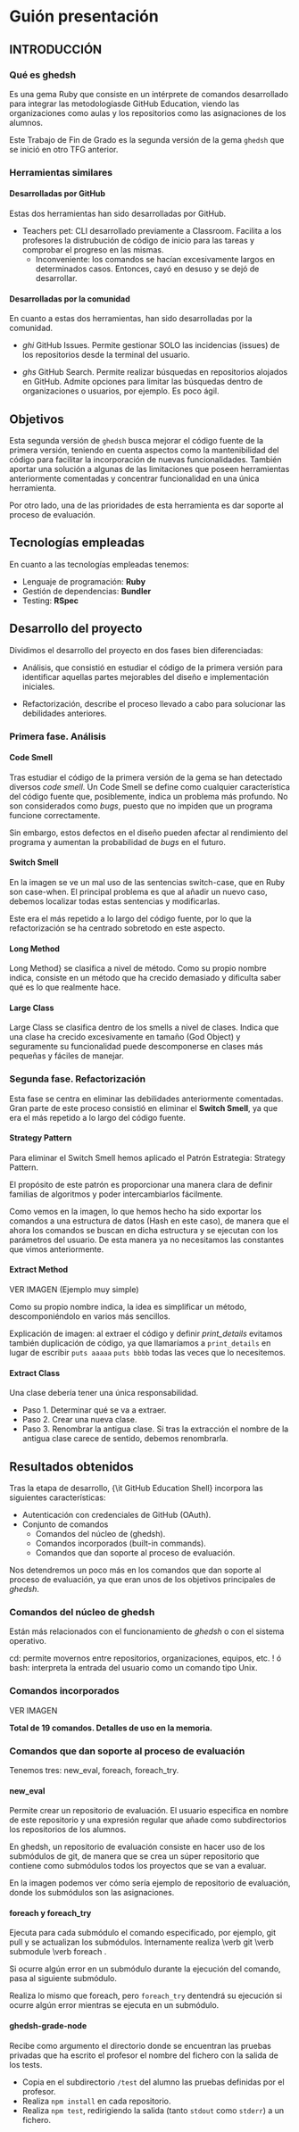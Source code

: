 # Guión presentación

## INTRODUCCIÓN

### Qué es ghedsh

Es una gema Ruby que consiste en un intérprete de comandos desarrollado para integrar las metodologíasde GitHub Education, viendo las organizaciones como aulas y los repositorios como las asignaciones de los alumnos.

Este Trabajo de Fin de Grado es la segunda versión de la gema `ghedsh` que se inició en otro TFG anterior.

### Herramientas similares

#### Desarrolladas por GitHub

Estas dos herramientas han sido desarrolladas por GitHub.

* Teachers pet: CLI desarrollado previamente a Classroom. Facilita a los profesores la distrubución de código de inicio para las tareas y comprobar el progreso en las mismas.
  * Inconveniente: los comandos se hacían excesivamente largos en determinados casos. Entonces, cayó en desuso y se dejó de desarrollar.

#### Desarrolladas por la comunidad

En cuanto a estas dos herramientas, han sido desarrolladas por la comunidad.

* *ghi* GitHub Issues. Permite gestionar SOLO las incidencias (issues) de los repositorios desde la terminal del usuario.

* *ghs* GitHub Search. Permite realizar búsquedas en repositorios alojados en GitHub. Admite opciones para limitar las búsquedas dentro de organizaciones o usuarios, por ejemplo. Es poco ágil.

## Objetivos

Esta segunda versión de `ghedsh` busca mejorar el código fuente de la primera versión, teniendo en cuenta aspectos como la mantenibilidad del código para facilitar la incorporación de nuevas funcionalidades. También aportar una solución a algunas de las limitaciones que poseen herramientas anteriormente comentadas y concentrar funcionalidad en una única herramienta.

Por otro lado, una de las prioridades de esta herramienta es dar soporte al proceso de evaluación.

## Tecnologías empleadas

En cuanto a las tecnologías empleadas tenemos:

* Lenguaje de programación: **Ruby**
* Gestión de dependencias: **Bundler**
* Testing: **RSpec**

## Desarrollo del proyecto

Dividimos el desarrollo del proyecto en dos fases bien diferenciadas:

* Análisis, que consistió en estudiar el código de la primera versión para identificar aquellas partes mejorables del diseño e implementación iniciales.

* Refactorización, describe el proceso llevado a cabo para solucionar las debilidades anteriores.

### Primera fase. Análisis

#### Code Smell

Tras estudiar el código de la primera versión de la gema se han detectado diversos *code smell*.
Un Code Smell se define como cualquier característica del código fuente que, posiblemente, indica un problema más profundo.
No son considerados como *bugs*, puesto que no impiden que un programa funcione correctamente.

Sin embargo, estos defectos en el diseño pueden afectar al rendimiento del programa y aumentan la probabilidad de *bugs* en el futuro.

#### Switch Smell

En la imagen se ve un mal uso de las sentencias switch-case, que en Ruby son case-when. El principal problema es que al añadir un nuevo caso, debemos localizar todas estas sentencias y modificarlas.

Este era el más repetido a lo largo del código fuente, por lo que la refactorización se ha centrado sobretodo en este aspecto.

#### Long Method

Long Method} se clasifica a nivel de método. Como su propio nombre indica, consiste en un método que ha crecido demasiado y dificulta saber qué es lo que realmente hace.

#### Large Class

Large Class se clasifica dentro de los smells a nivel de clases. Indica que una clase ha crecido excesivamente en tamaño (God Object) y seguramente su funcionalidad puede descomponerse en clases más pequeñas y fáciles de manejar.

### Segunda fase. Refactorización

Esta fase se centra en eliminar las debilidades anteriormente comentadas. Gran parte de este proceso
consistió en eliminar el **Switch Smell**, ya que era el más repetido a lo largo del código fuente.

#### Strategy Pattern

Para eliminar el Switch Smell hemos aplicado el Patrón Estrategia: Strategy Pattern.

El propósito de este patrón es proporcionar una manera clara de definir familias de algoritmos y poder intercambiarlos fácilmente.

Como vemos en la imagen, lo que hemos hecho ha sido exportar los comandos a una estructura de datos (Hash en este caso), de manera que el ahora los comandos se buscan en dicha estructura y se ejecutan con los parámetros del usuario. De esta manera ya no necesitamos las constantes que vimos anteriormente.

#### Extract Method

VER IMAGEN (Ejemplo muy simple)

Como su propio nombre indica, la idea es simplificar un método, descomponiéndolo en varios más sencillos.

Explicación de imagen: al extraer el código y definir *print_details* evitamos también duplicación de código, ya que llamaríamos a `print_details` en lugar de escribir `puts aaaaa` `puts bbbb` todas las veces que lo necesitemos.

#### Extract Class

Una clase debería tener una única responsabilidad.

* Paso 1. Determinar qué se va a extraer.
* Paso 2. Crear una nueva clase.
* Paso 3. Renombrar la antigua clase. Si tras la extracción el nombre de la antigua clase carece de sentido, debemos renombrarla.

## Resultados obtenidos

Tras la etapa de desarrollo, {\it GitHub Education Shell} incorpora las siguientes características:

* Autenticación con credenciales de GitHub (OAuth).
* Conjunto de comandos
  * Comandos del núcleo de (ghedsh).
  * Comandos incorporados (built-in commands).
  * Comandos que dan soporte al proceso de evaluación.

Nos detendremos un poco más en los comandos que dan soporte al proceso de evaluación, ya que eran unos de los objetivos principales de *ghedsh*.

### Comandos del núcleo de ghedsh

Están más relacionados con el funcionamiento de *ghedsh* o con el sistema operativo.

cd: permite movernos entre repositorios, organizaciones, equipos, etc.
! ó bash: interpreta la entrada del usuario como un comando tipo Unix.

### Comandos incorporados

VER IMAGEN

**Total de 19 comandos. Detalles de uso en la memoria.**

### Comandos que dan soporte al proceso de evaluación

Tenemos tres: new_eval, foreach, foreach_try.

#### new_eval

Permite crear un repositorio de evaluación. El usuario especifica en nombre de este repositorio y una expresión regular que añade como subdirectorios los repositorios de los alumnos.

En ghedsh, un repositorio de evaluación consiste en hacer uso de los submódulos de git, de manera que se crea un súper repositorio que contiene como submódulos todos los proyectos que se van a evaluar.

En la imagen podemos ver cómo sería ejemplo de repositorio de evaluación, donde los submódulos son las asignaciones.

#### foreach y foreach_try

Ejecuta para cada submódulo el comando especificado, por ejemplo, git pull y se actualizan los submódulos. Internamente realiza \verb git  \verb submodule  \verb foreach .

Si ocurre algún error en un submódulo durante la ejecución del comando, pasa al siguiente submódulo.

Realiza lo mismo que foreach, pero `foreach_try`  dentendrá su ejecución si ocurre algún error mientras se ejecuta en un submódulo.

#### ghedsh-grade-node

Recibe como argumento el directorio donde se encuentran las pruebas privadas que ha escrito el profesor el nombre del fichero con la salida de los tests.

* Copia en el subdirectorio `/test` del alumno las pruebas definidas por el profesor.
* Realiza `npm install`  en cada repositorio.
* Realiza `npm test`, redirigiendo la salida (tanto `stdout`  como `stderr`) a un fichero.